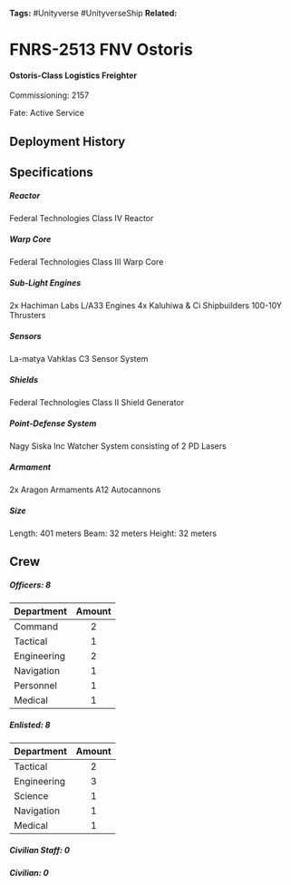 **Tags:** #Unityverse #UnityverseShip
**Related:** 

# FNRS-2513 FNV Ostoris
#### Ostoris-Class Logistics Freighter

Commissioning: 2157

Fate: Active Service
## Deployment History

## Specifications
##### Reactor
Federal Technologies Class IV Reactor
##### Warp Core
Federal Technologies Class III Warp Core
##### Sub-Light Engines
2x Hachiman Labs L/A33 Engines
4x Kaluhiwa & Ci Shipbuilders 100-10Y Thrusters
##### Sensors
La-matya Vahklas C3 Sensor System
##### Shields
Federal Technologies Class II Shield Generator
##### Point-Defense System
Nagy Siska Inc Watcher System consisting of 2 PD Lasers
##### Armament
2x Aragon Armaments A12 Autocannons
##### Size
Length: 401 meters
Beam: 32 meters
Height: 32 meters
## Crew
##### Officers: 8

|Department|Amount|
|---|:---:|
|Command|2|
|Tactical|1|
|Engineering|2|
|Navigation|1|
|Personnel|1|
|Medical|1|

##### Enlisted: 8

|Department|Amount|
|---|:---:|
|Tactical|2|
|Engineering|3|
|Science|1|
|Navigation|1|
|Medical|1|

##### Civilian Staff: 0

##### Civilian: 0

